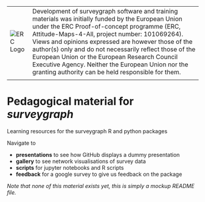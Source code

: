 
|   |  |
| ------------- | ------------- |
| ![ERC Logo](https://erc.europa.eu/sites/default/files/inline-images/LOGO_ERC-FLAG_FP.png) | Development of surveygraph software and training materials was initially funded by the European Union under the ERC Proof-of-concept programme (ERC,  Attitude-Maps-4-All, project number: 101069264). Views and opinions expressed are however those of the author(s) only and do not necessarily reflect those of the European Union or the European Research Council Executive Agency. Neither the European Union nor the granting authority can be held responsible for them.   |
|   |  |

# Pedagogical material for _surveygraph_

Learning resources for the surveygraph R and python packages

Navigate to 

* __presentations__ to see how GitHub displays a dummy presentation 
* __gallery__ to see network visualisations of survey data 
* __scripts__ for jupyter notebooks and R scripts
* __feedback__ for a google survey to give us feedback on the package

_Note that none of this material exists yet, this is simply a mockup README file._

